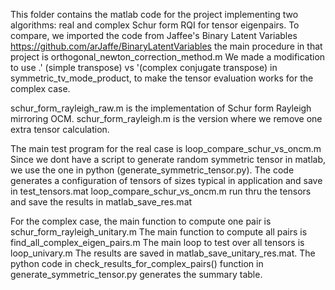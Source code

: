 This folder contains the matlab code for the project implementing two algorithms: real and complex Schur form RQI for tensor eigenpairs.
To compare, we imported the code from Jaffee's Binary Latent Variables
https://github.com/arJaffe/BinaryLatentVariables
the main procedure in that project is orthogonal_newton_correction_method.m
We made a modification to use .' (simple transpose) vs '(complex conjugate transpose) in symmetric_tv_mode_product, to make the
tensor evaluation works for the complex case.

schur_form_rayleigh_raw.m is the implementation of Schur form Rayleigh mirroring OCM.
schur_form_rayleigh.m is the version where we remove one extra tensor calculation.

The main test program for the real case is loop_compare_schur_vs_oncm.m
Since we dont have a script to generate random symmetric tensor in matlab,
we use the one in python (generate_symmetric_tensor.py). The code generates a configuration
of tensors of sizes typical in application and save in test_tensors.mat
loop_compare_schur_vs_oncm.m run thru the tensors and save the results in matlab_save_res.mat

For the complex case, the main function to compute one pair is schur_form_rayleigh_unitary.m
The main function to compute all pairs is find_all_complex_eigen_pairs.m
The main loop to test over all tensors is loop_univary.m
The results are saved in matlab_save_unitary_res.mat.
The python code in check_results_for_complex_pairs() function in generate_symmetric_tensor.py
generates the summary table.

